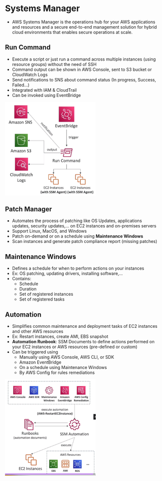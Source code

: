 # Systems Manager
- AWS Systems Manager is the operations hub for your AWS applications and resources and a secure end-to-end management solution for hybrid cloud environments that enables secure operations at scale.

## Run Command
- Execute a script or just run a command across multiple instances (using resource groups) without the need of SSH
- Command output can be shown in AWS Console, sent to S3 bucket or CloudWatch Logs
- Send notifications to SNS about command status (In progress, Success, Failed...)
- Integrated with IAM & CloudTrail
- Can be invoked using EventBridge

<img src=./images/run.png width="300"/>

## Patch Manager
- Automates the process of patching like OS Updates, applications updates, security updates,... on EC2 instances and on-premises servers
- Support Linux, MacOS, and Windows
- Patch on-demand or on a schedule using **Maintenance Windows**
- Scan instances and generate patch compliance report (missing patches)

## Maintenance Windows
- Defines a schedule for when to perform actions on your instances
- Ex: OS patching, updating drivers, installing software,...
- Contains:
  - Schedule
  - Duration
  - Set of registered instances
  - Set of registered tasks

## Automation
- Simplifies common maintenance and deployment tasks of EC2 instances and other AWS resources
- Ex: Restart instances, create AMI, EBS snapshot
- **Automation Runbook**: SSM Documents to define actions performed on your EC2 instances or AWS resources (pre-defined or custom)
- Can be triggered using
  - Manually using AWS Console, AWS CLI, or SDK
  - Amazon EventBridge
  - On a schedule using Maintenance Windows
  - By AWS Config for rules remediations

<img src=./images/automation.png width="300"/>